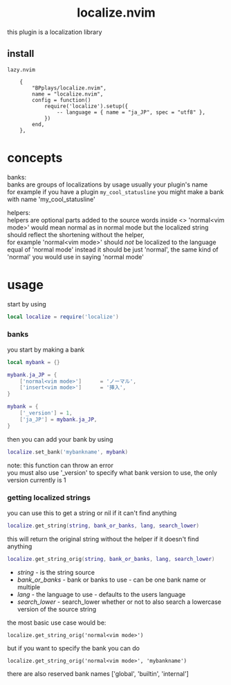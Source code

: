 <h1 align="center">localize.nvim</h1>
this plugin is a localization library

## install

`lazy.nvim`
```
	{
		"BPplays/localize.nvim",
		name = "localize.nvim",
		config = function()
			require('localize').setup({
				-- language = { name = "ja_JP", spec = "utf8" },
			})
		end,
	},
```

# concepts
banks:  <br>
banks are groups of localizations by usage usually your plugin's name  <br>
for example if you have a plugin `my_cool_statusline` you might make a bank with name 'my_cool_statusline'

helpers:  <br>
helpers are optional parts added to the source words inside <> 'normal\<vim mode\>' would mean normal as in normal mode but the localized string should reflect the shortening without the helper,  <br>
for example 'normal\<vim mode\>' should *not* be localized to the language equal of 'normal mode' instead it should be just 'normal', the same kind of 'normal' you would use in saying 'normal mode'

# usage
start by using
```lua
local localize = require('localize')
```

### banks
you start by making a bank
```lua
local mybank = {}

mybank.ja_JP = {
	['normal<vim mode>']      = 'ノーマル',
	['insert<vim mode>']      = '挿入',
}

mybank = {
	['_version'] = 1,
	['ja_JP'] = mybank.ja_JP,
}
```
then you can add your bank by using
```lua
localize.set_bank('mybankname', mybank)
```
note: this function can throw an error  <br>
you must also use '_version' to specify what bank version to use, the only version currently is 1


### getting localized strings
you can use this to get a string or nil if it can't find anything  <br>
```lua
localize.get_string(string, bank_or_banks, lang, search_lower)
```

this will return the original string without the helper if it doesn't find anything  <br>
```lua
localize.get_string_orig(string, bank_or_banks, lang, search_lower)
```

- *string* - is the string source
- *bank_or_banks* - bank or banks to use - can be one bank name or multiple
- *lang* - the language to use - defaults to the users language
- *search_lower* - search_lower whether or not to also search a lowercase version of the source string
  <br>

the most basic use case would be:
```
localize.get_string_orig('normal<vim mode>')
```

but if you want to specify the bank you can do
```
localize.get_string_orig('normal<vim mode>', 'mybankname')
```
there are also reserved bank names ['global', 'builtin', 'internal']



